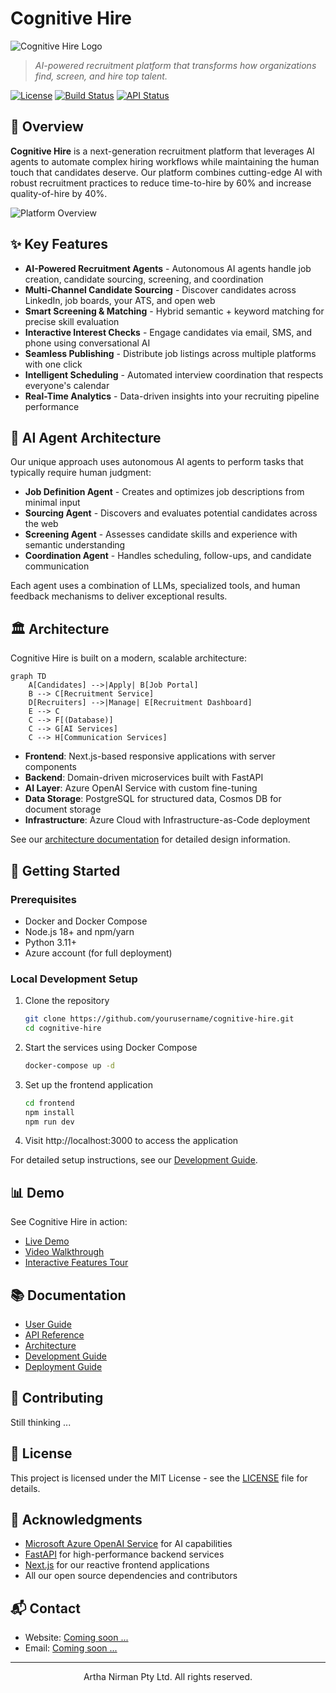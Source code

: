 # Cognitive Hire

![Cognitive Hire Logo](assets/images/logo.png)

> *AI-powered recruitment platform that transforms how organizations find, screen, and hire top talent.*

[![License](https://img.shields.io/badge/license-MIT-blue.svg)](LICENSE)
[![Build Status](https://img.shields.io/badge/build-passing-brightgreen.svg)]()
[![API Status](https://img.shields.io/badge/API-stable-brightgreen.svg)]()

## 🚀 Overview

**Cognitive Hire** is a next-generation recruitment platform that leverages AI agents to automate complex hiring workflows while maintaining the human touch that candidates deserve. Our platform combines cutting-edge AI with robust recruitment practices to reduce time-to-hire by 60% and increase quality-of-hire by 40%.

![Platform Overview](assets/images/platform-overview.png)

## ✨ Key Features

- **AI-Powered Recruitment Agents** - Autonomous AI agents handle job creation, candidate sourcing, screening, and coordination
- **Multi-Channel Candidate Sourcing** - Discover candidates across LinkedIn, job boards, your ATS, and open web
- **Smart Screening & Matching** - Hybrid semantic + keyword matching for precise skill evaluation
- **Interactive Interest Checks** - Engage candidates via email, SMS, and phone using conversational AI
- **Seamless Publishing** - Distribute job listings across multiple platforms with one click
- **Intelligent Scheduling** - Automated interview coordination that respects everyone's calendar
- **Real-Time Analytics** - Data-driven insights into your recruiting pipeline performance

## 🧠 AI Agent Architecture

Our unique approach uses autonomous AI agents to perform tasks that typically require human judgment:

- **Job Definition Agent** - Creates and optimizes job descriptions from minimal input
- **Sourcing Agent** - Discovers and evaluates potential candidates across the web
- **Screening Agent** - Assesses candidate skills and experience with semantic understanding
- **Coordination Agent** - Handles scheduling, follow-ups, and candidate communication

Each agent uses a combination of LLMs, specialized tools, and human feedback mechanisms to deliver exceptional results.

## 🏛️ Architecture

Cognitive Hire is built on a modern, scalable architecture:

```mermaid
graph TD
    A[Candidates] -->|Apply| B[Job Portal]
    B --> C[Recruitment Service]
    D[Recruiters] -->|Manage| E[Recruitment Dashboard]
    E --> C
    C --> F[(Database)]
    C --> G[AI Services]
    C --> H[Communication Services]
```

- **Frontend**: Next.js-based responsive applications with server components
- **Backend**: Domain-driven microservices built with FastAPI
- **AI Layer**: Azure OpenAI Service with custom fine-tuning
- **Data Storage**: PostgreSQL for structured data, Cosmos DB for document storage
- **Infrastructure**: Azure Cloud with Infrastructure-as-Code deployment

See our [architecture documentation](./architecture/) for detailed design information.

## 🚀 Getting Started

### Prerequisites

- Docker and Docker Compose
- Node.js 18+ and npm/yarn
- Python 3.11+
- Azure account (for full deployment)

### Local Development Setup

1. Clone the repository
   ```bash
   git clone https://github.com/yourusername/cognitive-hire.git
   cd cognitive-hire
   ```

2. Start the services using Docker Compose
   ```bash
   docker-compose up -d
   ```

3. Set up the frontend application
   ```bash
   cd frontend
   npm install
   npm run dev
   ```

4. Visit http://localhost:3000 to access the application

For detailed setup instructions, see our [Development Guide](./docs/development-guide.md).

## 📊 Demo

See Cognitive Hire in action:

- [Live Demo]()
- [Video Walkthrough]()
- [Interactive Features Tour]()

## 📚 Documentation

- [User Guide](./docs/user-guide.md)
- [API Reference](./docs/api-reference.md)
- [Architecture](./architecture/high-level-design.md)
- [Development Guide](./docs/development-guide.md)
- [Deployment Guide](./docs/deployment.md)

## 🤝 Contributing

Still thinking ...

## 📄 License

This project is licensed under the MIT License - see the [LICENSE](LICENSE) file for details.

## 🙏 Acknowledgments

- [Microsoft Azure OpenAI Service](https://azure.microsoft.com/en-us/services/cognitive-services/openai-service/) for AI capabilities
- [FastAPI](https://fastapi.tiangolo.com/) for high-performance backend services
- [Next.js](https://nextjs.org/) for our reactive frontend applications
- All our open source dependencies and contributors

## 📬 Contact

- Website: [Coming soon ...]()
- Email: [Coming soon ...]()

---

<p align="center">Artha Nirman Pty Ltd. All rights reserved.</p>
